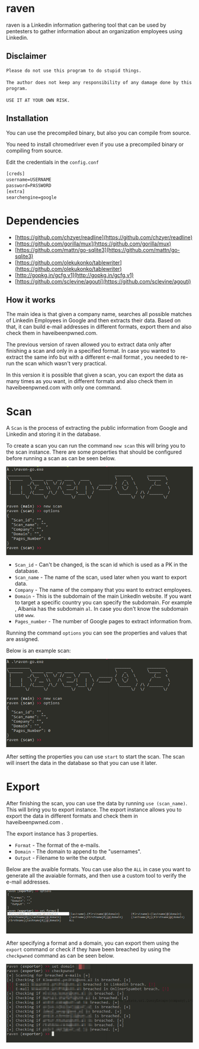 # raven
raven is a Linkedin information gathering tool that  can be used by pentesters to gather information about an organization employees using Linkedin.

## Disclaimer

```
Please do not use this program to do stupid things. 

The author does not keep any responsibility of any damage done by this program.

USE IT AT YOUR OWN RISK.
```
## Installation

You can use the precompiled binary, but also you can compile from source.

You need to install chromedriver even if you use a precompiled binary or compiling from source.

Edit the credentials in the ```config.conf```
```
[creds]
username=USERNAME
password=PASSWORD
[extra]
searchengine=google
```

# Dependencies
* [https://github.com/chzyer/readline](https://github.com/chzyer/readline)	
* [https://github.com/gorilla/mux](https://github.com/gorilla/mux)
* [https://github.com/mattn/go-sqlite3](https://github.com/mattn/go-sqlite3)
* [https://github.com/olekukonko/tablewriter](https://github.com/olekukonko/tablewriter)
* [http://gopkg.in/gcfg.v1](http://gopkg.in/gcfg.v1)
* [https://github.com/sclevine/agouti](https://github.com/sclevine/agouti)

## How it works

The main idea is that given a company name, searches all possible matches of Linkedin Employees in Google and then extracts their data. Based on that, it can build e-mail addresses in different formats, export them and also check them in haveibeenpwned.com.

The previous version of raven allowed you to extract data only after finishing a scan and only in a specified format. In case you wanted to extract the same info but with a different e-mail format , you needed to re-run the scan which wasn't very practical.

In this version it is possible that given a scan, you can export the data as many times as you want, in different formats and also check them in haveibeenpwned.com with only one command.

# Scan

A ```Scan``` is the process of extracting the public information from Google and Linkedin and storing it in the database.

To create a scan you can run the command ``` new scan ``` this will bring you to the scan instance. There are some properties that should be configured before running a scan as can be seen below.

<center>
<img src="/images/raven-new-scan.png">
</center>

* ```Scan_id``` - Can't be changed, is the scan id which is used as a PK in the database.
* ```Scan_name``` - The name of the scan, used later when you want to export data.
* ```Company``` - The name of the company that you want to extract employees.
* ```Domain``` - This is the subdomain of the main LinkedIn website. If you want to target a specific country you can specify the subdomain. For example , Albania has the subdomain ```al```. In case you don't know the subdomain use ```www```.
* ```Pages_number``` - The number of Google pages to extract information from.

Running the command ```options``` you can see the properties and values that are assigned.

Below is an example scan:

<center>
<img src="/images/raven-new-scan.png">
</center>

After setting the properties you can use ```start``` to start the scan.
The scan will insert the data in the database so that you can use it later.

# Export

After finishing the scan, you can use the data by running ```use (scan_name)```.
This will bring you to export instance. The export instance allows you to export the data in different formats and check them in haveibeenpwned.com .

The export instance has 3 properties.

* ```Format``` - The format of the e-mails.
* ```Domain``` - The domain to append to the "usernames".
* ```Output``` - Filename to write the output.

Below are the avaible formats. You can use also the ```ALL``` in case you want to generate all the avaiable formats, and then use a custom tool to verify the e-mail addresses.

<center>
<img src="/images/raven-formats.png">
</center>

After specifying a format and a domain, you can export them using the ```export``` command or check if they have been breached by using the ```checkpwned``` command as can be seen below.
<center>
<img src="/images/raven-checkpwned.png">
</center>
